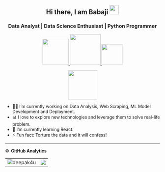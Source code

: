 
<p align="center"> 
  <h2 align="center"> Hi there, I am Babaji <img src="https://raw.githubusercontent.com/iampavangandhi/iampavangandhi/master/gifs/Hi.gif" width="30px"></h2>
  <h3 align="center"> Data Analyst | Data Science Enthusiast | Python Programmer </h3>
</p>

<p align="center">
<a href="https://www.linkedin.com/in/babajisawant/"><img src="https://img.shields.io/badge/LinkedIn-0077B5?style=for-the-badge&logo=linkedin&logoColor=white" width="85px"/> </a>
<a href="https://www.hackerrank.com/bvsawant1995"><img src="https://img.shields.io/badge/-Hackerrank-2EC866?style=for-the-badge&logo=HackerRank&logoColor=white" width="100px"/> </a>
<a href="mailto:bvsawant1995@gmail.com"><img src="https://img.shields.io/badge/Gmail-D14836?style=for-the-badge&logo=gmail&logoColor=white" width="68px"/> </a>
</p>
<p align="center"> <img src="https://komarev.com/ghpvc/?username=deepak4u&label=Profile%20Visits&color=blue&style=plastic%22%20alt=%22deepak4u" width="95px"/> </p>


- 👨‍💻 I’m currently working on Data Analysis, Web Scraping, ML Model Development and Deployment.
- 📊 I love to explore new technologies and leverage them to solve real-life problem.
- 🌱 I’m currently learning React.
- ⚡ Fun fact: Torture the data and it will confess!

***
**⚙️ &nbsp;GitHub Analytics**
<table style="width:100%">
  <tr>
    <td><img src="https://github-readme-stats.vercel.app/api?username=deepak4u&show_icons=true&theme=dark&locale=en&hide_border=true" alt="deepak4u" /></td>
    <td><img src="https://github-readme-stats.vercel.app/api/top-langs/?username=deepak4u&theme=dark&hide_border=true&layout=compact"></td>
  </tr>
</table>
